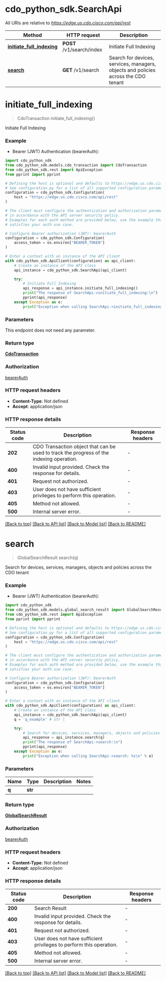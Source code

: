 # cdo_python_sdk.SearchApi

All URIs are relative to *https://edge.us.cdo.cisco.com/api/rest*

Method | HTTP request | Description
------------- | ------------- | -------------
[**initiate_full_indexing**](SearchApi.md#initiate_full_indexing) | **POST** /v1/search/index | Initiate Full Indexing
[**search**](SearchApi.md#search) | **GET** /v1/search | Search for devices, services, managers, objects and policies across the CDO tenant


# **initiate_full_indexing**
> CdoTransaction initiate_full_indexing()

Initiate Full Indexing

### Example

* Bearer (JWT) Authentication (bearerAuth):

```python
import cdo_python_sdk
from cdo_python_sdk.models.cdo_transaction import CdoTransaction
from cdo_python_sdk.rest import ApiException
from pprint import pprint

# Defining the host is optional and defaults to https://edge.us.cdo.cisco.com/api/rest
# See configuration.py for a list of all supported configuration parameters.
configuration = cdo_python_sdk.Configuration(
    host = "https://edge.us.cdo.cisco.com/api/rest"
)

# The client must configure the authentication and authorization parameters
# in accordance with the API server security policy.
# Examples for each auth method are provided below, use the example that
# satisfies your auth use case.

# Configure Bearer authorization (JWT): bearerAuth
configuration = cdo_python_sdk.Configuration(
    access_token = os.environ["BEARER_TOKEN"]
)

# Enter a context with an instance of the API client
with cdo_python_sdk.ApiClient(configuration) as api_client:
    # Create an instance of the API class
    api_instance = cdo_python_sdk.SearchApi(api_client)

    try:
        # Initiate Full Indexing
        api_response = api_instance.initiate_full_indexing()
        print("The response of SearchApi->initiate_full_indexing:\n")
        pprint(api_response)
    except Exception as e:
        print("Exception when calling SearchApi->initiate_full_indexing: %s\n" % e)
```



### Parameters

This endpoint does not need any parameter.

### Return type

[**CdoTransaction**](CdoTransaction.md)

### Authorization

[bearerAuth](../README.md#bearerAuth)

### HTTP request headers

 - **Content-Type**: Not defined
 - **Accept**: application/json

### HTTP response details

| Status code | Description | Response headers |
|-------------|-------------|------------------|
**202** | CDO Transaction object that can be used to track the progress of the indexing operation. |  -  |
**400** | Invalid input provided. Check the response for details. |  -  |
**401** | Request not authorized. |  -  |
**403** | User does not have sufficient privileges to perform this operation. |  -  |
**405** | Method not allowed. |  -  |
**500** | Internal server error. |  -  |

[[Back to top]](#) [[Back to API list]](../README.md#documentation-for-api-endpoints) [[Back to Model list]](../README.md#documentation-for-models) [[Back to README]](../README.md)

# **search**
> GlobalSearchResult search(q)

Search for devices, services, managers, objects and policies across the CDO tenant

### Example

* Bearer (JWT) Authentication (bearerAuth):

```python
import cdo_python_sdk
from cdo_python_sdk.models.global_search_result import GlobalSearchResult
from cdo_python_sdk.rest import ApiException
from pprint import pprint

# Defining the host is optional and defaults to https://edge.us.cdo.cisco.com/api/rest
# See configuration.py for a list of all supported configuration parameters.
configuration = cdo_python_sdk.Configuration(
    host = "https://edge.us.cdo.cisco.com/api/rest"
)

# The client must configure the authentication and authorization parameters
# in accordance with the API server security policy.
# Examples for each auth method are provided below, use the example that
# satisfies your auth use case.

# Configure Bearer authorization (JWT): bearerAuth
configuration = cdo_python_sdk.Configuration(
    access_token = os.environ["BEARER_TOKEN"]
)

# Enter a context with an instance of the API client
with cdo_python_sdk.ApiClient(configuration) as api_client:
    # Create an instance of the API class
    api_instance = cdo_python_sdk.SearchApi(api_client)
    q = 'q_example' # str | 

    try:
        # Search for devices, services, managers, objects and policies across the CDO tenant
        api_response = api_instance.search(q)
        print("The response of SearchApi->search:\n")
        pprint(api_response)
    except Exception as e:
        print("Exception when calling SearchApi->search: %s\n" % e)
```



### Parameters


Name | Type | Description  | Notes
------------- | ------------- | ------------- | -------------
 **q** | **str**|  | 

### Return type

[**GlobalSearchResult**](GlobalSearchResult.md)

### Authorization

[bearerAuth](../README.md#bearerAuth)

### HTTP request headers

 - **Content-Type**: Not defined
 - **Accept**: application/json

### HTTP response details

| Status code | Description | Response headers |
|-------------|-------------|------------------|
**200** | Search Result |  -  |
**400** | Invalid input provided. Check the response for details. |  -  |
**401** | Request not authorized. |  -  |
**403** | User does not have sufficient privileges to perform this operation. |  -  |
**405** | Method not allowed. |  -  |
**500** | Internal server error. |  -  |

[[Back to top]](#) [[Back to API list]](../README.md#documentation-for-api-endpoints) [[Back to Model list]](../README.md#documentation-for-models) [[Back to README]](../README.md)

